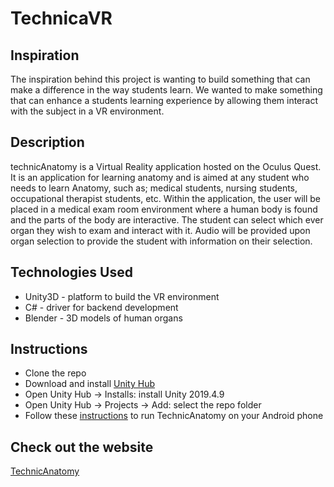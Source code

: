 # TechnicaVR

## Inspiration
The inspiration behind this project is wanting to build something that can make a difference in the way students learn. We wanted to make something that can enhance a students learning experience by allowing them interact with the subject in a VR environment.

## Description
technicAnatomy is a Virtual Reality application hosted on the Oculus Quest. It is an application for learning anatomy and is aimed at any student who needs to learn Anatomy, such as; medical students, nursing students, occupational therapist students, etc. Within the application, the user will be placed in a medical exam room environment where a human body is found and the parts of the body are interactive. The student can select which ever organ they wish to exam and interact with it. Audio will be provided upon organ selection to provide the student with information on their selection.

## Technologies Used
* Unity3D - platform to build the VR environment
* C# - driver for backend development
* Blender - 3D models of human organs

## Instructions
* Clone the repo
* Download and install [Unity Hub](https://unity3d.com/get-unity/download)
* Open Unity Hub -> Installs: install Unity 2019.4.9
* Open Unity Hub -> Projects -> Add: select the repo folder
* Follow these [instructions](https://gamedevdads.com/how-to-build-and-deploy-a-unity-app-to-an-android-device/) to run TechnicAnatomy on your Android phone

## Check out the website
[TechnicAnatomy](https://technicanatomy.wixsite.com/home)
